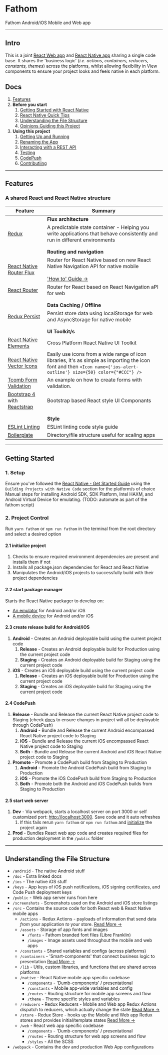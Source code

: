 # Fathom

Fathom Android/iOS Mobile and Web app

---

## Intro

This is a joint [React Web app](https://reactjs.org/) and [React Native app](https://facebook.github.io/react-native/) sharing a single code base. It shares the 'business logic' (_i.e. actions, containers, reducers, constants, themes_) across the platforms, whilst allowing flexibility in View components to ensure your project looks and feels native in each platform.

## Docs

1. [Features](#features)
1. **Before you start**
   1. [Getting Started with React Native](/docs/react-native.md)
   1. [React Native Quick Tips](/docs/quick-tips.md)
   1. [Understanding the File Structure](#understanding-the-file-structure)
   1. [Opinions Guiding this Project](/docs/opinions.md)
1. **Using this project**
   1. [Getting Up and Running](#getting-started)
   1. [Renaming the App](/docs/renaming.md)
   1. [Interacting with a REST API](/docs/api.md)
   1. [Testing](/docs/testing.md)
   1. [CodePush](/docs/codepush.md)
   1. [Contributiing](/docs/contributing.md)

---

## Features

### A shared React and React Native structure
| Feature | Summary |
| --- | --- |
|| __Flux architecture__ |
| [Redux](https://redux.js.org/docs/introduction/) | A predictable state container - Helping you write applications that behave consistently and run in different environments |
|||
|||
|| __Routing and navigation__ |
| [React Native Router Flux](https://github.com/aksonov/react-native-router-flux) | Router for React Native based on new React Native Navigation API for native mobile <br><br>['How to' Guide &rarr;](/src/navigation/README.md) |
| [React Router](https://github.com/ReactTraining/react-router) | Router for React based on React Navigation aPI for web |
|||
|||
|| __Data Caching / Offline__ |
| [Redux Persist](https://github.com/rt2zz/redux-persist) | Persist store data using localStorage for web and AsyncStorage for native mobile |
|||
|||
|| __UI Toolkit/s__ |
| [React Native Elements](https://react-native-training.github.io/react-native-elements/) | Cross Platform React Native UI Toolkit |
| [React Native Vector Icons](https://github.com/oblador/react-native-vector-icons) | Easily use icons from a wide range of icon libraries, it's as simple as importing the icon font and then `<Icon name={'ios-alert-outline'} size={50} color={"#CCC"} />` |
| [Tcomb Form Validation](https://github.com/gcanti/tcomb-form-native) | An example on how to create forms with validation. |
| [Bootstrap 4](https://getbootstrap.com/) with [Reactstrap](https://reactstrap.github.io/) | Bootstrap based React style UI Componants |
|||
|||
|| __Style__ |
| [ESLint Linting](https://eslint.org/) | ESLint linting code style guide |
| [Boilerplate](#understanding-the-file-structure) | Directory/file structure useful for scaling apps |

---

## Getting Started

### 1. Setup

Ensure you've followed the [React Native - Get Started Guide](https://facebook.github.io/react-native/docs/getting-started.html) using the `Building Projects with Native Code` section for the platform/s of choice
  Manual steps for installing Android SDK, SDK Platform, Intel HAXM, and Android Virtual Device for emulating. (TODO: automate as part of the fathom script)

### 2. Project Control

Run `yarn fathom` or `npm run fathom` in the terminal from the root directory and select a desired option

#### 2.1 initialize project

1. Checks to ensure required environment dependencies are present and installs them if not
1. Installs all package.json dependencies for React and React Native
1. Manipulates the Android/iOS projects to successfully build with their project dependencies

#### 2.2 start package manager

Starts the React Native packager to develop on:
- [An emulator](/docs/quick-tips.md#running-in-an-emulator) for Android and/or iOS
- [A mobile device](/docs/quick-tips.md#running-on-device) for Android and/or iOS

#### 2.3 create release build for Android/iOS

1. __Android__ - Creates an Android deployable build using the current project code
    1. **Release** - Creates an Android deployable build for Production using the current project code
    1. **Staging** - Creates an Android deployable build for Staging using the current project code
1. __iOS__ - Creates an iOS deployable build using the current project code
    1. **Release** - Creates an iOS deployable build for Production using the current project code
    1. **Staging** - Creates an iOS deployable build for Staging using the current project code

#### 2.4 CodePush

1. __Release__ - Bundle and Release the current React Native project code to Staging (check [docs](/docs/codepush.md) to ensure changes in project will all be deployable through CodePush)
    1. **Android** - Bundle and Release the current Android encompassed React Native project code to Staging
    1. **iOS** - Bundle and Release the current iOS encompassed React Native project code to Staging
    1. **Both** - Bundle and Release the current Android and iOS React Native project code to Staging
1. __Promote__ - Promote a CodePush build from Staging to Production
    1. **Android** - Promote the Android CodePush build from Staging to Production
    1. **iOS** - Promote the iOS CodePush build from Staging to Production
    1. **Both** - Promote both the Android and iOS CodePush builds from Staging to Production

#### 2.5 start web server

1. __Dev__ - Via webpack, starts a localhost server on port 3000 or self customized port: [http://localhost:3000](http://localhost:3000). Save code and it auto refreshes
    1. If this fails rerun `yarn fathom` or `npm run fathom` and [initialize](#21-initialize-project) the project again
1. __Prod__ - Bundles React web app code and creates required files for production deployment in the `/public` folder

---

## Understanding the File Structure

- `/android` - The native Android stuff
- `/doc` - Extra linked docs
- `/ios` - The native iOS stuff
- `/keys` - App keys of iOS push notifications, iOS signing certificates, and Code Push deployment keys
- `/public` - Web app server runs from here
- `/screenshots` - Screenshots used on the Android and iOS store listings
- `/src` - Contains the source code for both React web & React Native mobile apps
  - `/actions` - Redux Actions - payloads of information that send data _from_ your application _to_ your store. [Read More &rarr;](https://redux.js.org/docs/basics/Actions.html)
  - `/assets` - Storage of app fonts and images
    - `/fonts` - Fathom branded font files (Libre Franklin)
    - `/images` - Image assets used throughout the mobile and web apps
  - `/constants` - Shared variables and configs (across platforms)
  - `/containers` - 'Smart-components' that connect business logic to presentation [Read More &rarr;](https://redux.js.org/docs/basics/UsageWithReact.html#presentational-and-container-components)
  - `/lib` - Utils, custom libraries, and functions that are shared across platforms
  - `/native` - React Native mobile app specific codebase
    - `/components` - 'Dumb-components' / presentational
    - `/constants` - Mobile app-wide variables and config
    - `/routes` - Routing structure for mobile app screens and flow
    - `/theme` - Theme specific styles and variables
  - `/reducers` - Redux Reducers - Mobile and Web app Redux Actions dispatch to reducers, which actually change the state [Read More &rarr;](https://redux.js.org/docs/basics/Reducers.html)
  - `/store` - Redux Store - hooks up the Mobile and Web app Redux stores and provides initial/template states [Read More &rarr;](https://redux.js.org/docs/basics/Store.html)
  - `/web` - React web app specific codebase
    - `/components` - 'Dumb-components' / presentational
    - `/routes` - Routing structure for web app screens and flow
    - `/styles` - All the SCSS
- `/webpack` - Contains the dev and production Web App configurations
